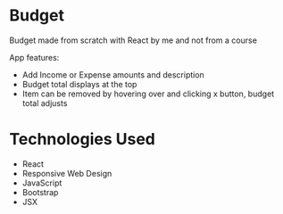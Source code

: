 # Budget
Budget made from scratch with React by me and not from a course

App features:
* Add Income or Expense amounts and description
* Budget total displays at the top
* Item can be removed by hovering over and clicking x button, budget total adjusts

# Technologies Used
* React
* Responsive Web Design
* JavaScript
* Bootstrap
* JSX
